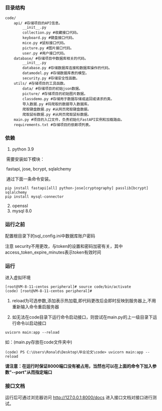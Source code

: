 ### 目录结构
```shell
code/
    api/ #存储项目的API信息。
        __init__.py
        collection.py #收藏接口代码。
        keyboard.py #键盘接口代码。
        mice.py #鼠标接口代码。
        picture.py #图片接口代码。
        user.py #用户接口代码。
    database/ #存储项目中数据库相关的代码。
        __init__.py
        database.py #存储数据库连接和数据库操作的代码。
        datamodel.py #存储数据库表的模型。
        security.py #存储安全性函数。
    utils/ #存储项目的工具函数。
        data/ #存储项目的初始json数据。
        picture/ #存储项目的初始图片数据。
        classdemo.py #存储用于数据存储或返回或请求的类。
        导入数据.py #将爬取的数据导入数据库。
        爬取键盘数据.py #从网页爬取键盘数据。
        爬取鼠标数据.py #从网页爬取鼠标数据。
    main.py #项目的入口文件，负责初始化FastAPI实例和加载路由。
    requirements.txt #存储项目的依赖项列表。                          
```
### 依赖

1. python 3.9

​	需要安装如下模块：

​	fastapi, jose, bcrypt, sqlalchemy

​	通过下面一条命令安装。

```shell
pip install fastapi[all] python-jose[cryptography] passlib[bcrypt] sqlalchemy
pip install mysql-connector
```

2. openssl
3. mysql 8.0

### 运行之前


 配置根目录下的sql_config.ini中数据库账户密码

 注意 security不用更改，与token的设置和密码加密有关，其中access_token_expire_minutes表示token有效时间

### 运行
进入虚拟环境
```shell
[root@VM-8-11-centos peripheral]# source code/bin/activate
(code) [root@VM-8-11-centos peripheral]# 

```


1. reload为可选参数,添加表示热加载,即代码更改后会即时反映到服务器上,不用重新输入命令重启服务器

2. 如无法在code目录下运行命令启动接口，则尝试在main.py的上一级目录下运行命令以启动接口

```shell
uvicorn main:app --reload
```

如：(main.py存放在code文件夹中)
```
(code) PS C:\Users\Ronald\Desktop\毕业论文\code> uvicorn main:app --reload
```

**请注意：在运行时保证8000端口没有被占用，当然也可以在上面的命令下加入参数"--port"从而指定端口**

### 接口文档
运行后可通过浏览器访问 http://127.0.0.1:8000/docs 进入接口文档对接口进行测试。 
